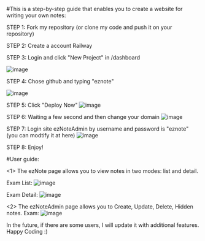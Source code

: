 #This is a step-by-step guide that enables you to create a website for writing your own notes:

STEP 1: Fork my repository (or clone my code and push it on your repository)

STEP 2: Create a account Railway


STEP 3: Login and click "New Project" in /dashboard

![image](https://github.com/ncc02/eznote/assets/53702773/26aa6b36-7748-4245-a5a5-419ef4cd0fcb)


 

STEP 4: Chose github and typing "eznote"

![image](https://github.com/ncc02/eznote/assets/53702773/93182da0-d668-4686-9fa9-da784bf122a8)


 

STEP 5: Click "Deploy Now"
![image](https://github.com/ncc02/eznote/assets/53702773/705763bf-7342-4b59-b70c-5acd0e4fa091)

 

STEP 6: Waiting a few second and then change your domain
![image](https://github.com/ncc02/eznote/assets/53702773/f548082f-f984-42cc-9d4a-c00db6201803)


 

STEP 7: Login site ezNoteAdmin by username and password is "eznote" (you can modtify it at here)
![image](https://github.com/ncc02/eznote/assets/53702773/123ead7b-1cae-43d0-9f72-365f26734fdd)



STEP 8: Enjoy!


#User guide:  

<1> The ezNote page allows you to view notes in two modes: list and detail.


Exam List:
![image](https://github.com/ncc02/eznote/assets/53702773/0771ab56-3678-4b96-a19c-555dc6e87f74)


 

Exam Detail:
![image](https://github.com/ncc02/eznote/assets/53702773/98e361b6-2cab-4f34-a8a8-5663e458e774)




<2> The ezNoteAdmin page allows you to Create, Update, Delete, Hidden notes.
Exam: 
![image](https://github.com/ncc02/eznote/assets/53702773/6d56f51b-3712-4b7c-99e1-f5be95c64f2d)


 

In the future, if there are some users, I will update it with additional features.
Happy Coding :)
